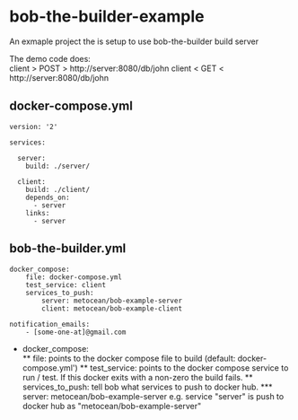 # bob-the-builder-example
An exmaple project the is setup to use bob-the-builder build server

The demo code does:  
client > POST > http://server:8080/db/john
client < GET < http://server:8080/db/john

## docker-compose.yml
```
version: '2'

services:

  server:
    build: ./server/

  client:
    build: ./client/
    depends_on:
      - server
    links:
      - server
```
## bob-the-builder.yml
```
docker_compose:
    file: docker-compose.yml
    test_service: client
    services_to_push:
        server: metocean/bob-example-server
        client: metocean/bob-example-client

notification_emails:
    - [some-one-at]@gmail.com
```
* docker_compose:  
** file: points to the docker compose file to build (default: docker-compose.yml')
** test_service: points to the docker compose service to run / test. If this docker exits with a non-zero the build fails.
** services_to_push: tell bob what services to push to docker hub.
*** server: metocean/bob-example-server e.g. service "server" is push to docker hub as "metocean/bob-example-server"
